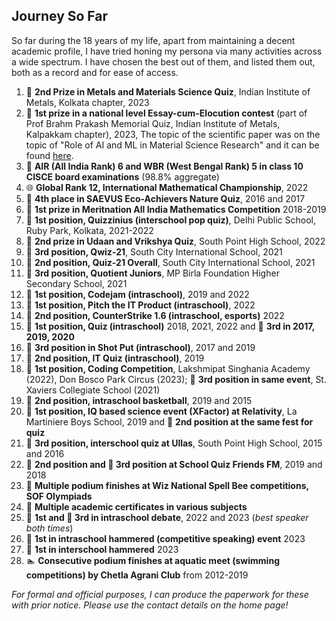 ## Journey So Far
So far during the 18 years of my life, apart from maintaining a decent academic profile, I have tried honing my persona via many activities across a wide spectrum. I have chosen the best out of them, and listed them out, both as a record and for ease of access.

1. 🥈 **2nd Prize in Metals and Materials Science Quiz**, Indian Institute of Metals, Kolkata chapter, 2023
2. 🥇 **1st prize in a national level Essay-cum-Elocution contest** (part of Prof Brahm Prakash Memorial Quiz, Indian Institute of Metals, Kalpakkam chapter), 2023, The topic of the scientific paper was on the topic of "Role of AI and ML in Material Science Research" and it can be found [here](https://github.com/sortira/AIMaterialScience/blob/main/Role%20of%20AI.md).
3. 🏅 **AIR (All India Rank) 6 and WBR (West Bengal Rank) 5 in class 10 CISCE board examinations** (98.8% aggregate)
4. 🌐 **Global Rank 12, International Mathematical Championship**, 2022
5. 🌳 **4th place in SAEVUS Eco-Achievers Nature Quiz**, 2016 and 2017
6. 🥇 **1st prize in Meritnation All India Mathematics Competition** 2018-2019
7. 🥇 **1st position, Quizzinius (interschool pop quiz)**, Delhi Public School, Ruby Park, Kolkata,  2021-2022
8. 🥈 **2nd prize in Udaan and Vrikshya Quiz**, South Point High School, 2022
9. 🥉 **3rd position, Qwiz-21**, South City International School, 2021
10. 🥈 **2nd position, Quiz-21 Overall**, South City International School, 2021
11. 🥉 **3rd position, Quotient Juniors**, MP Birla Foundation Higher Secondary School, 2021
12. 🥇 **1st position, Codejam (intraschool)**, 2019 and 2022
13. 🥇 **1st position, Pitch the IT Product (intraschool)**, 2022
14. 🥈 **2nd position, CounterStrike 1.6 (intraschool, esports)** 2022
15. 🥇 **1st position, Quiz (intraschool)** 2018, 2021, 2022 and 🥉 **3rd in 2017, 2019, 2020**
16. 🥉 **3rd position in Shot Put (intraschool)**, 2017 and 2019
17. 🥈 **2nd position, IT Quiz (intraschool)**, 2019
18. 🥇 **1st position, Coding Competition**, Lakshmipat Singhania Academy (2022), Don Bosco Park Circus (2023); 🥉 **3rd position in same event**, St. Xaviers Collegiate School (2021)
19. 🥈 **2nd position, intraschool basketball**, 2019 and 2015
20. 🥇 **1st position, IQ based science event (XFactor) at Relativity**, La Martiniere Boys School, 2019 and 🥈 **2nd position at the same fest for quiz**
21. 🥉 **3rd position, interschool quiz at Ullas**, South Point High School, 2015 and 2016
22. 🥈 **2nd position and 🥉 3rd position at School Quiz Friends FM**, 2019 and 2018
23. 🏅 **Multiple podium finishes at Wiz National Spell Bee competitions, SOF Olympiads**
24. 📜 **Multiple academic certificates in various subjects**
25. 🥇 **1st and 🥉 3rd in intraschool debate**, 2022 and 2023 (_best speaker both times_)
26. 🥇 **1st in intraschool hammered (competitive speaking) event** 2023
27. 🥇 **1st in interschool hammered** 2023
28. 🏊 **Consecutive podium finishes at aquatic meet (swimming competitions) by Chetla Agrani Club** from 2012-2019

*For formal and official purposes, I can produce the paperwork for these with prior notice. Please use the contact details on the home page!*
